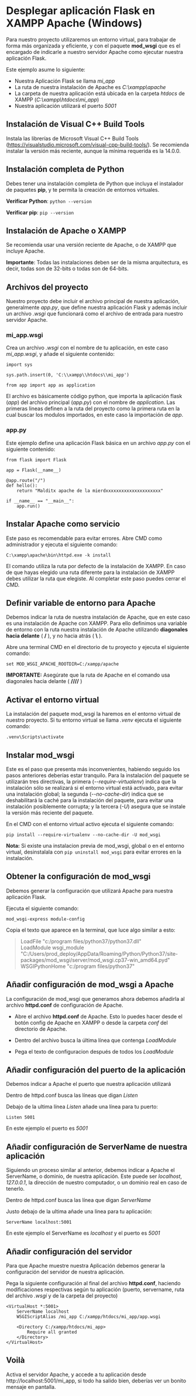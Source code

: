 # Desplegar aplicación Flask en XAMPP Apache (Windows)   
Para nuestro proyecto utilizaremos un entorno virtual, para trabajar de forma más organizada y eficiente, y con el paquete **mod_wsgi** que es el encargado de indicarle a nuestro servidor Apache como ejecutar nuestra aplicación Flask.   

Este ejemplo asume lo siguiente:
- Nuestra Aplicación Flask se llama *mi_app*   
- La ruta de nuestra instalación de Apache es *C:\xampp\apache*   
- La carpeta de nuestra aplicación está ubicada en la carpeta *htdocs* de XAMPP (*C:\xampp\htdocs\mi_app*)   
- Nuestra aplicación utilizará el puerto *5001*


## Instalación de Visual C++ Build Tools   
Instala las librerías de Microsoft Visual C++ Build Tools (https://visualstudio.microsoft.com/visual-cpp-build-tools/). Se recomienda instalar la versión más reciente, aunque la mínima requerida es la 14.0.0.   


## Instalación completa de Python   
Debes tener una instalación completa de Python que incluya el instalador de paquetes **pip**, y te permita la creación de entornos virtuales.

**Verificar Python**: `python --version`   

**Verificar pip**: `pip --version`   


## Instalación de Apache o XAMPP   
Se recomienda usar una versión reciente de Apache, o de XAMPP que incluye Apache.

**Importante**: Todas las instalaciones deben ser de la misma arquitectura, es decir, todas son de 32-bits o todas son de 64-bits.


## Archivos del proyecto   
Nuestro proyecto debe incluir el archivo principal de nuestra aplicación, generalmente *app.py*, que define nuestra aplicación Flask y además incluir un archivo *.wsgi* que funcionará como el archivo de entrada para nuestro servidor Apache.


### mi_app.wsgi
Crea un archivo *.wsgi* con el nombre de tu aplicación, en este caso *mi_app.wsgi*, y añade el siguiente contenido:

```
import sys

sys.path.insert(0, 'C:\\xampp\\htdocs\\mi_app')

from app import app as application
```

El archivo es básicamente código python, que importa la aplicación flask (*app*) del archivo principal (*app.py*) con el nombre de *application*. Las primeras lineas definen a la ruta del proyecto como la primera ruta en la cual buscar los modulos importados, en este caso la importación de *app*.


### app.py
Este ejemplo define una aplicación Flask básica en un archivo *app.py* con el siguiente contenido:   

```
from flask import Flask

app = Flask(__name__)

@app.route("/")
def hello():
    return "Malditx apache de la mierdxxxxxxxxxxxxxxxxxxxxx"
    
if __name__ == "__main__":
    app.run()
```


## Instalar Apache como servicio   
Este paso es recomendable para evitar errores. Abre CMD como administrador y ejecuta el siguiente comando:   

`C:\xampp\apache\bin\httpd.exe -k install`

El comando utiliza la ruta por defecto de la instalación de XAMPP. En caso de que hayas elegido una ruta diferente para la instalación de XAMPP debes utilizar la ruta que elegiste. Al completar este paso puedes cerrar el CMD.   


## Definir variable de entorno para Apache   
Debemos indicar la ruta de nuestra instalación de Apache, que en este caso es una instalación de Apache con XAMPP. Para ello definimos una variable de entorno con la ruta nuestra instalación de Apache utilizando **diagonales hacia delante** ( **/** ), y no hacia atrás ( **\\** ).   

Abre una terminal CMD en el directorio de tu proyecto y ejecuta el siguiente comando:   

`set MOD_WSGI_APACHE_ROOTDIR=C:/xampp/apache`

**IMPORTANTE:** Asegúrate que la ruta de Apache en el comando usa diagonales hacia delante ( **////** )   


## Activar el entorno virtual   
La instalación del paquete mod_wsgi la haremos en el entorno virtual de nuestro proyecto. Si tu entorno virtual se llama *.venv* ejecuta el siguiente comando:   

`.venv\Scripts\activate`


## Instalar mod_wsgi   
Este es el paso que presenta más inconvenientes, habiendo seguido los pasos anteriores deberías estar tranquilo. Para la instalación del paquete se utilizarán tres directivas, la primera (*--require-virtualenv*) indica que la instalación sólo se realizará si el entorno virtual está activado, para evitar una instalación global; la segunda (*--no-cache-dir*) indica que se deshabilitará la caché para la instalación del paquete, para evitar una instalación posiblemente corrupta; y la tercera (*-U*) asegura que se instale la versión más reciente del paquete.

En el CMD con el entorno virtual activo ejecuta el siguiente comando:   

`pip install --require-virtualenv --no-cache-dir -U mod_wsgi`

**Nota:** Si existe una instalacion previa de mod_wsgi, global o en el entorno virtual, desinstalala con `pip uninstall mod_wsgi` para evitar errores en la instalación.   


## Obtener la configuración de mod_wsgi   
Debemos generar la configuración que utilizará Apache para nuestra aplicación Flask.

Ejecuta el siguiente comando:   

`mod_wsgi-express module-config`

Copia el texto que aparece en la terminal, que luce algo similar a esto:   

> LoadFile "c:/program files/python37/python37.dll"   
> LoadModule wsgi_module "C:/Users/prod_deploy/AppData/Roaming/Python/Python37/site-packages/mod_wsgi/server/mod_wsgi.cp37-win_amd64.pyd"   
> WSGIPythonHome "c:/program files/python37"   


## Añadir configuración de mod_wsgi a Apache   
La configuración de mod_wsgi que generamos ahora debemos añadirla al archivo **httpd.conf** de configuración de Apache.   

- Abre el archivo **httpd.conf** de Apache. Esto lo puedes hacer desde el botón config de Apache en XAMPP o desde la carpeta *conf* del directorio de Apache.

- Dentro del archivo busca la última línea que contenga *LoadModule*

- Pega el texto de configuracion después de todos los *LoadModule*


## Añadir configuración del puerto de la aplicación   
Debemos indicar a Apache el puerto que nuestra aplicación utilizará

Dentro de httpd.conf busca las líneas que digan *Listen*   

Debajo de la ultima línea *Listen* añade una línea para tu puerto:   

`Listen 5001`

En este ejemplo el puerto es *5001*


## Añadir configuración de ServerName de nuestra aplicación   
Siguiendo un proceso similar al anterior, debemos indicar a Apache el ServerName, o dominio, de nuestra aplicación. Este puede ser *localhost*, *127.0.0.1*, la dirección de nuestro computador, o un dominio real en caso de tenerlo.

Dentro de httpd.conf busca las línea que digan *ServerName*   

Justo debajo de la ultima añade una linea para tu aplicación:   

`ServerName localhost:5001`

En este ejemplo el ServerName es *localhost* y el puerto es *5001*   


## Añadir configuración del servidor   
Para que Apache muestre nuestra Aplicación debemos generar la configuración del servidor de nuestra aplicación. 

Pega la siguiente configuración al final del archivo **httpd.conf**, haciendo modificaciones respectivas según tu aplicación (puerto, servername, ruta del archivo *.wsgi* y de la carpeta del proyecto)   

```
<VirtualHost *:5001>
	ServerName localhost
	WSGIScriptAlias /mi_app C:/xampp/htdocs/mi_app/app.wsgi

	<Directory C:/xampp/htdocs/mi_app>
		Require all granted
	</Directory>
</VirtualHost>
```

## Voilà   
Activa el servidor Apache, y accede a tu aplicación desde http://localhost:5001/mi_app, si todo ha salido bien, deberías ver un bonito mensaje en pantalla.   
